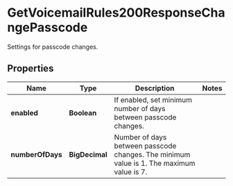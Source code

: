 

# GetVoicemailRules200ResponseChangePasscode

Settings for passcode changes.

## Properties

| Name | Type | Description | Notes |
|------------ | ------------- | ------------- | -------------|
|**enabled** | **Boolean** | If enabled, set minimum number of days between passcode changes. |  |
|**numberOfDays** | **BigDecimal** | Number of days between passcode changes. The minimum value is 1. The maximum value is 7. |  |



